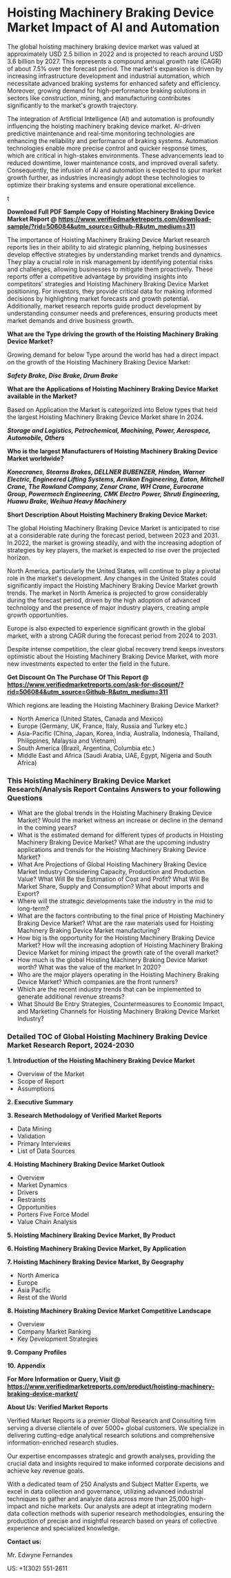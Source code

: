 <meta name="title" content="Global  Hoisting Machinery Braking Device Market Impact of AI and Automation"><meta name="description" content="  The global hoisting machinery braking device market was valued at approximately USD 2.5 billion in 2022 and is projected to reach around USD 3.6 billion by 2027. Thi"><meta name="title" content=" Hoisting Machinery Braking Device Market Size, Share, Scope, Trends, Growth, Opportunities, Analysis, Forecast"> <h1>Hoisting Machinery Braking Device Market Impact of AI and Automation</h1> <p>The global hoisting machinery braking device market was valued at approximately USD 2.5 billion in 2022 and is projected to reach around USD 3.6 billion by 2027. This represents a compound annual growth rate (CAGR) of about 7.5% over the forecast period. The market's expansion is driven by increasing infrastructure development and industrial automation, which necessitate advanced braking systems for enhanced safety and efficiency. Moreover, growing demand for high-performance braking solutions in sectors like construction, mining, and manufacturing contributes significantly to the market's growth trajectory.</p> <p>The integration of Artificial Intelligence (AI) and automation is profoundly influencing the hoisting machinery braking device market. AI-driven predictive maintenance and real-time monitoring technologies are enhancing the reliability and performance of braking systems. Automation technologies enable more precise control and quicker response times, which are critical in high-stakes environments. These advancements lead to reduced downtime, lower maintenance costs, and improved overall safety. Consequently, the infusion of AI and automation is expected to spur market growth further, as industries increasingly adopt these technologies to optimize their braking systems and ensure operational excellence.</p> t</p><p id="" class=""><strong>Download Full PDF Sample Copy of Hoisting Machinery Braking Device Market Report @ <a href="https://www.verifiedmarketreports.com/download-sample/?rid=506084&utm_source=Github-R&utm_medium=311" target="_blank">https://www.verifiedmarketreports.com/download-sample/?rid=506084&utm_source=Github-R&utm_medium=311</a></strong></p><p>The importance of&nbsp;Hoisting Machinery Braking Device Market research reports lies in their ability to aid strategic planning, helping businesses develop effective strategies by understanding market trends and dynamics. They play a crucial role in risk management by identifying potential risks and challenges, allowing businesses to mitigate them proactively. These reports offer a competitive advantage by providing insights into competitors' strategies and Hoisting Machinery Braking Device Market positioning. For investors, they provide critical data for making informed decisions by highlighting market forecasts and growth potential. Additionally, market research reports guide product development by understanding consumer needs and preferences, ensuring products meet market demands and drive business growth.</p><p><strong>What are the&nbsp;Type driving the growth of the Hoisting Machinery Braking Device Market?</strong></p><p id="" class="">Growing demand for below Type around the world has had a direct impact on the growth of the Hoisting Machinery Braking Device Market:</p><em><strong>Safety Brake, Disc Brake, Drum Brake</strong></em></p><strong>What are the&nbsp;Applications&nbsp;of Hoisting Machinery Braking Device Market available in the Market?</strong></p><p id="" class="">Based on Application the Market is categorized into Below types that held the largest Hoisting Machinery Braking Device Market share In 2024.</p><em><strong>Storage and Logistics, Petrochemical, Machining, Power, Aerospace, Automobile, Others</strong></em></p><strong>Who is the largest Manufacturers of Hoisting Machinery Braking Device Market worldwide?</strong></p><p><em><strong>Konecranes, Stearns Brakes, DELLNER BUBENZER, Hindon, Warner Electric, Engineered Lifting Systems, Arnikon Engineering, Eaton, Mitchell Crane, The Rowland Company, Zenar Crane, WH Crane, Eurocrane Group, Powermech Engineering, CMK Electro Power, Shruti Engineering, Huawu Brake, Weihua Heavy Machinery</strong></em></p><p id="" class=""><strong>Short Description About Hoisting Machinery Braking Device Market:</strong></p><p>The global Hoisting Machinery Braking Device Market is anticipated to rise at a considerable rate during the forecast period, between 2023 and 2031. In 2022, the market is growing steadily, and with the increasing adoption of strategies by key players, the market is expected to rise over the projected horizon.</p><p>North America, particularly the United States, will continue to play a pivotal role in the market's development. Any changes in the United States could significantly impact the Hoisting Machinery Braking Device Market growth trends. The market in North America is projected to grow considerably during the forecast period, driven by the high adoption of advanced technology and the presence of major industry players, creating ample growth opportunities.</p><p>Europe is also expected to experience significant growth in the global market, with a strong CAGR during the forecast period from 2024 to 2031.</p><p>Despite intense competition, the clear global recovery trend keeps investors optimistic about the Hoisting Machinery Braking Device Market, with more new investments expected to enter the field in the future.</p><p id="" class=""><strong>Get Discount On The Purchase Of This Report @ <a href="https://www.verifiedmarketreports.com/ask-for-discount/?rid=506084&utm_source=Github-R&utm_medium=311" target="_blank">https://www.verifiedmarketreports.com/ask-for-discount/?rid=506084&utm_source=Github-R&utm_medium=311</a></strong></p>Which regions are leading the Hoisting Machinery Braking Device Market?</p><ul><li>North America (United States, Canada and Mexico)</li><li>Europe (Germany, UK, France, Italy, Russia and Turkey etc.)</li><li>Asia-Pacific (China, Japan, Korea, India, Australia, Indonesia, Thailand, Philippines, Malaysia and Vietnam)</li><li>South America (Brazil, Argentina, Columbia etc.)</li><li>Middle East and Africa (Saudi Arabia, UAE, Egypt, Nigeria and South Africa)</li></ul><h3 id="" class="">This Hoisting Machinery Braking Device Market Research/Analysis Report Contains Answers to your following Questions</h3><ul><li>What are the global trends in the Hoisting Machinery Braking Device Market? Would the market witness an increase or decline in the demand in the coming years?</li><li>What is the estimated demand for different types of products in Hoisting Machinery Braking Device Market? What are the upcoming industry applications and trends for the Hoisting Machinery Braking Device Market?</li><li>What Are Projections of Global Hoisting Machinery Braking Device Market Industry Considering Capacity, Production and Production Value? What Will Be the Estimation of Cost and Profit? What Will Be Market Share, Supply and Consumption? What about imports and Export?</li><li>Where will the strategic developments take the industry in the mid to long-term?</li><li>What are the factors contributing to the final price of Hoisting Machinery Braking Device Market? What are the raw materials used for Hoisting Machinery Braking Device Market manufacturing?</li><li>How big is the opportunity for the Hoisting Machinery Braking Device Market? How will the increasing adoption of Hoisting Machinery Braking Device Market for mining impact the growth rate of the overall market?</li><li>How much is the global Hoisting Machinery Braking Device Market worth? What was the value of the market In 2020?</li><li>Who are the major players operating in the Hoisting Machinery Braking Device Market? Which companies are the front runners?</li><li>Which are the recent industry trends that can be implemented to generate additional revenue streams?</li><li>What Should Be Entry Strategies, Countermeasures to Economic Impact, and Marketing Channels for Hoisting Machinery Braking Device Market Industry?</li></ul><h3 id="" class="">Detailed TOC of Global Hoisting Machinery Braking Device Market Research Report, 2024-2030</h3><p id="" class=""><strong>1. Introduction of the Hoisting Machinery Braking Device Market</strong></p><ul><li>Overview of the Market</li><li>Scope of Report</li><li>Assumptions</li></ul><p id="" class=""><strong>2. Executive Summary</strong></p><p id="" class=""><strong>3. Research Methodology of Verified Market Reports</strong></p><ul><li>Data Mining</li><li>Validation</li><li>Primary Interviews</li><li>List of Data Sources</li></ul><p id="" class=""><strong>4. Hoisting Machinery Braking Device Market Outlook</strong></p><ul><li>Overview</li><li>Market Dynamics</li><li>Drivers</li><li>Restraints</li><li>Opportunities</li><li>Porters Five Force Model</li><li>Value Chain Analysis</li></ul><p id="" class=""><strong>5. Hoisting Machinery Braking Device Market, By Product</strong></p><p id="" class=""><strong>6. Hoisting Machinery Braking Device Market, By Application</strong></p><p id="" class=""><strong>7. Hoisting Machinery Braking Device Market, By Geography</strong></p><ul><li>North America</li><li>Europe</li><li>Asia Pacific</li><li>Rest of the World</li></ul><p id="" class=""><strong>8. Hoisting Machinery Braking Device Market Competitive Landscape</strong></p><ul><li>Overview</li><li>Company Market Ranking</li><li>Key Development Strategies</li></ul><p id="" class=""><strong>9. Company Profiles</strong></p><p id="" class=""><strong>10. Appendix</strong></p><p id="" class=""><strong>For More Information or Query, Visit @ <a href="https://www.verifiedmarketreports.com/product/hoisting-machinery-braking-device-market/" target="_blank">https://www.verifiedmarketreports.com/product/hoisting-machinery-braking-device-market/</a></strong></p><p id="" class=""><strong>About Us: Verified Market Reports</strong></p><p id="" class="">Verified Market Reports is a premier Global Research and Consulting firm serving a diverse clientele of over 5000+ global customers. We specialize in delivering cutting-edge analytical research solutions and comprehensive information-enriched research studies.</p><p id="" class="">Our expertise encompasses strategic and growth analyses, providing the crucial data and insights required to make informed corporate decisions and achieve key revenue goals.</p><p id="" class="">With a dedicated team of 250 Analysts and Subject Matter Experts, we excel in data collection and governance, utilizing advanced industrial techniques to gather and analyze data across more than 25,000 high-impact and niche markets. Our analysts are adept at integrating modern data collection methods with superior research methodologies, ensuring the production of precise and insightful research based on years of collective experience and specialized knowledge.</p><p id="" class=""><strong>Contact us:</strong></p><p id="" class="">Mr. Edwyne Fernandes</p><p id="" class="">US: +1(302) 551-2611</p>